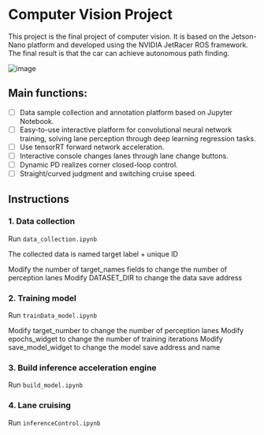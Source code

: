 # Computer Vision Project

This project is the final project of computer vision. It is based on the Jetson-Nano platform and developed using the NVIDIA JetRacer ROS framework.
The final result is that the car can achieve autonomous path finding.

![image](https://github.com/user-attachments/assets/d93f23b6-1c36-4000-80b1-c8c8c373ab14)

## Main functions:
- [ ] Data sample collection and annotation platform based on Jupyter Notebook.
- [ ] Easy-to-use interactive platform for convolutional neural network training, solving lane perception through deep learning regression tasks.
- [ ] Use tensorRT forward network acceleration.
- [ ] Interactive console changes lanes through lane change buttons.
- [ ] Dynamic PD realizes corner closed-loop control.
- [ ] Straight/curved judgment and switching cruise speed.

## Instructions

### 1. Data collection
Run ``data_collection.ipynb``

The collected data is named target label + unique ID

Modify the number of target_names fields to change the number of perception lanes
Modify DATASET_DIR to change the data save address
### 2. Training model
Run ``trainData_model.ipynb``

Modify target_number to change the number of perception lanes
Modify epochs_widget to change the number of training iterations
Modify save_model_widget to change the model save address and name
### 3. Build inference acceleration engine
Run ``build_model.ipynb``

### 4. Lane cruising
Run ``inferenceControl.ipynb``

